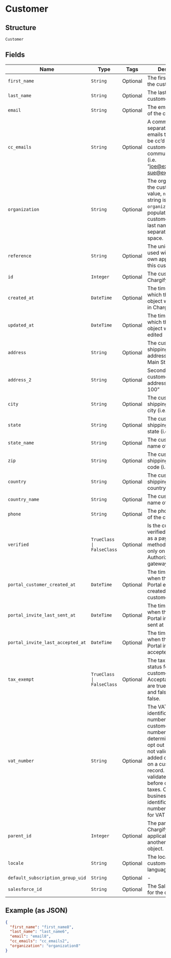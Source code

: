 
# Customer

## Structure

`Customer`

## Fields

| Name | Type | Tags | Description |
|  --- | --- | --- | --- |
| `first_name` | `String` | Optional | The first name of the customer |
| `last_name` | `String` | Optional | The last name of the customer |
| `email` | `String` | Optional | The email address of the customer |
| `cc_emails` | `String` | Optional | A comma-separated list of emails that should be cc’d on all customer communications (i.e. “joe@example.com, sue@example.com”) |
| `organization` | `String` | Optional | The organization of the customer. If no value, `null` or empty string is provided, `organization` will be populated with the customer's first and last name, separated with a space. |
| `reference` | `String` | Optional | The unique identifier used within your own application for this customer |
| `id` | `Integer` | Optional | The customer ID in Chargify |
| `created_at` | `DateTime` | Optional | The timestamp in which the customer object was created in Chargify |
| `updated_at` | `DateTime` | Optional | The timestamp in which the customer object was last edited |
| `address` | `String` | Optional | The customer’s shipping street address (i.e. “123 Main St.”) |
| `address_2` | `String` | Optional | Second line of the customer’s shipping address i.e. “Apt. 100” |
| `city` | `String` | Optional | The customer’s shipping address city (i.e. “Boston”) |
| `state` | `String` | Optional | The customer’s shipping address state (i.e. “MA”) |
| `state_name` | `String` | Optional | The customer's full name of state |
| `zip` | `String` | Optional | The customer’s shipping address zip code (i.e. “12345”) |
| `country` | `String` | Optional | The customer shipping address country |
| `country_name` | `String` | Optional | The customer's full name of country |
| `phone` | `String` | Optional | The phone number of the customer |
| `verified` | `TrueClass \| FalseClass` | Optional | Is the customer verified to use ACH as a payment method. Available only on Authorize.Net gateway |
| `portal_customer_created_at` | `DateTime` | Optional | The timestamp of when the Billing Portal entry was created at for the customer |
| `portal_invite_last_sent_at` | `DateTime` | Optional | The timestamp of when the Billing Portal invite was last sent at |
| `portal_invite_last_accepted_at` | `DateTime` | Optional | The timestamp of when the Billing Portal invite was last accepted |
| `tax_exempt` | `TrueClass \| FalseClass` | Optional | The tax exempt status for the customer. Acceptable values are true or 1 for true and false or 0 for false. |
| `vat_number` | `String` | Optional | The VAT business identification number for the customer. This number is used to determine VAT tax opt out rules. It is not validated when added or updated on a customer record. Instead, it is validated via VIES before calculating taxes. Only valid business identification numbers will allow for VAT opt out. |
| `parent_id` | `Integer` | Optional | The parent ID in Chargify if applicable. Parent is another Customer object. |
| `locale` | `String` | Optional | The locale for the customer to identify language-region |
| `default_subscription_group_uid` | `String` | Optional | - |
| `salesforce_id` | `String` | Optional | The Salesforce ID for the customer |

## Example (as JSON)

```json
{
  "first_name": "first_name8",
  "last_name": "last_name6",
  "email": "email8",
  "cc_emails": "cc_emails2",
  "organization": "organization8"
}
```

